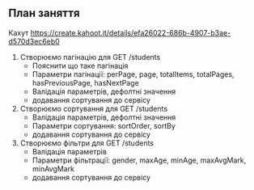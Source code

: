 ## План заняття
Кахут https://create.kahoot.it/details/efa26022-686b-4907-b3ae-d570d3ec6eb0
1. Створюємо пагінацію для GET /students
   - Пояснити що таке пагінація
   - Параметри пагінації: perPage, page, totalItems, totalPages, hasPreviousPage, hasNextPage
   - Валідація параметрів, дефолтні значення
   - додавання сортування до сервісу
2. Створюємо сортування для GET /students
   - Валідація параметрів, дефолтні значення
   - Параметри сортування: sortOrder, sortBy
   - додавання сортування до сервісу
3. Створюємо фільтри для GET /students
   - Валідація параметрів
   - Параметри фільтрації: gender, maxAge, minAge, maxAvgMark, minAvgMark
   - додавання сортування до сервісу
